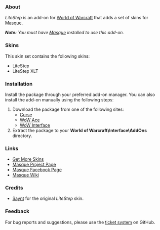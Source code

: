 ### About ###

_LiteStep_ is an add-on for [World of Warcraft](https://worldofwarcraft.com "World of Warcraft Website") that adds a set of skins for [Masque][].

_**Note:** You must have [Masque][] installed to use this add-on._

### Skins ###

This skin set contains the following skins:

- LiteStep
- LiteStep XLT

### Installation ###

Install the package through your preferred add-on manager. You can also install the add-on manually using the following steps:

1. Download the package from one of the following sites:
    - [Curse](https://mods.curse.com/addons/wow/masque-litestep "Download from Curse")
    - [WoW Ace](https://www.wowace.com/projects/masque-litestep "Download from WoW Ace")
    - [WoW Interface](http://www.wowinterface.com/downloads/info8882 "Download from WoW Interface")
2. Extract the package to your **World of Warcraft\Interface\AddOns** directory.

### Links ###

- [Get More Skins](https://github.com/stormfx/masque/wiki/skin-list "Masque Skin List")
- [Masque Project Page][Masque]
- [Masque Facebook Page](https://www.facebook.com/masqueui "Masque on Facebook")
- [Masque Wiki](https://github.com/stormfx/masque/wiki "Masque Wiki")

### Credits ###

- [Saynt](https://www.wowace.com/members/saynt2) for the original _LiteStep_ skin.

### Feedback ###

For bug reports and suggestions, please use the [ticket system](https://github.com/stormfx/masque_litestep/issues) on GitHub.

[Masque]: https://www.wowace.com/projects/masque (Masque Project Page)
